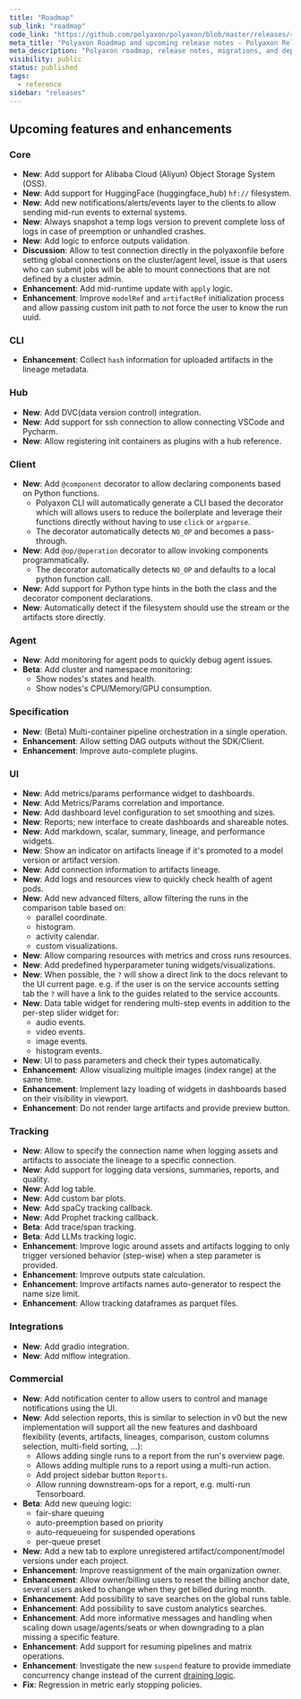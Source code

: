 ```yaml
---
title: "Roadmap"
sub_link: "roadmap"
code_link: "https://github.com/polyaxon/polyaxon/blob/master/releases/roadmap.md"
meta_title: "Polyaxon Roadmap and upcoming release notes - Polyaxon Releases"
meta_description: "Polyaxon roadmap, release notes, migrations, and deprecation notes."
visibility: public
status: published
tags:
  - reference
sidebar: "releases"
---
```


## Upcoming features and enhancements

### Core

 * **New**: Add support for Alibaba Cloud (Aliyun) Object Storage System (OSS).
 * **New**: Add support for HuggingFace (huggingface_hub) `hf://` filesystem.
 * **New**: Add new notifications/alerts/events layer to the clients to allow sending mid-run events to external systems.
 * **New**: Always snapshot a temp logs version to prevent complete loss of logs in case of preemption or unhandled crashes.
 * **New**: Add logic to enforce outputs validation.
 * **Discussion**: Allow to test connection directly in the polyaxonfile before setting global connections on the cluster/agent level, issue is that users who can submit jobs will be able to mount connections that are not defined by a cluster admin.
 * **Enhancement**: Add mid-runtime update with `apply` logic.
 * **Enhancement**: Improve `modelRef` and `artifactRef` initialization process and allow passing custom init path to not force the user to know the run uuid.

### CLI

 * **Enhancement**: Collect `hash` information for uploaded artifacts in the lineage metadata.

### Hub

 * **New**: Add DVC(data version control) integration.
 * **New**: Add support for ssh connection to allow connecting VSCode and Pycharm.
 * **New**: Allow registering init containers as plugins with a hub reference.


### Client

 * **New**: Add `@component` decorator to allow declaring components based on Python functions.
   * Polyaxon CLI will automatically generate a CLI based the decorator which will allows users to reduce the boilerplate and leverage their functions directly without having to use `click` or `argparse`.
   * The decorator automatically detects `NO_OP` and becomes a pass-through.
 * **New**: Add `@op/@operation` decorator to allow invoking components programmatically.
   * The decorator automatically detects `NO_OP` and defaults to a local python function call.
 * **New**: Add support for Python type hints in the both the class and the decorator component declarations.
 * **New**: Automatically detect if the filesystem should use the stream or the artifacts store directly.

### Agent

 * **New**: Add monitoring for agent pods to quickly debug agent issues.
 * **Beta**: Add cluster and namespace monitoring:
   * Show nodes's states and health.
   * Show nodes's CPU/Memory/GPU consumption.

### Specification

 * **New**: (Beta) Multi-container pipeline orchestration in a single operation.
 * **Enhancement**: Allow setting DAG outputs without the SDK/Client.
 * **Enhancement**: Improve auto-complete plugins.

### UI

 * **New**: Add metrics/params performance widget to dashboards.
 * **New**: Add Metrics/Params correlation and importance.
 * **New**: Add dashboard level configuration to set smoothing and sizes.
 * **New**: Reports; new interface to create dashboards and shareable notes.
 * **New**: Add markdown, scalar, summary, lineage, and performance widgets.
 * **New**: Show an indicator on artifacts lineage if it's promoted to a model version or artifact version.
 * **New**: Add connection information to artifacts lineage.
 * **New**: Add logs and resources view to quickly check health of agent pods.
 * **New**: Add new advanced filters, allow filtering the runs in the comparison table based on:
   * parallel coordinate.
   * histogram.
   * activity calendar.
   * custom visualizations.
 * **New**: Allow comparing resources with metrics and cross runs resources.
 * **New**: Add predefined hyperparameter tuning widgets/visualizations.
 * **New**: When possible, the `?` will show a direct link to the docs relevant to the UI current page. e.g. if the user is on the service accounts setting tab the `?` will have a link to the guides related to the service accounts.
 * **New**: Data table widget for rendering multi-step events in addition to the per-step slider widget for:
   * audio events.
   * video events.
   * image events.
   * histogram events.
 * **New**: UI to pass parameters and check their types automatically.
 * **Enhancement**: Allow visualizing multiple images (index range) at the same time.
 * **Enhancement**: Implement lazy loading of widgets in dashboards based on their visibility in viewport.
 * **Enhancement**: Do not render large artifacts and provide preview button.

### Tracking

 * **New**: Allow to specify the connection name when logging assets and artifacts to associate the lineage to a specific connection.
 * **New**: Add support for logging data versions, summaries, reports, and quality.
 * **New**: Add log table.
 * **New**: Add custom bar plots.
 * **New**: Add spaCy tracking callback.
 * **New**: Add Prophet tracking callback.
 * **Beta**: Add trace/span tracking.
 * **Beta**: Add LLMs tracking logic.
 * **Enhancement**: Improve logic around assets and artifacts logging to only trigger versioned behavior (step-wise) when a step parameter is provided.
 * **Enhancement**: Improve outputs state calculation.
 * **Enhancement**: Improve artifacts names auto-generator to respect the name size limit.
 * **Enhancement**: Allow tracking dataframes as parquet files.

### Integrations

 * **New**: Add gradio integration.
 * **New**: Add mlflow integration.

### Commercial

 * **New**: Add notification center to allow users to control and manage notifications using the UI.
 * **New**: Add selection reports, this is similar to selection in v0 but the new implementation will support all the new features and dashboard flexibility (events, artifacts, lineages, comparison, custom columns selection, multi-field sorting, ...):
   * Allows adding single runs to a report from the run's overview page.
   * Allows adding multiple runs to a report using a multi-run action.
   * Add project sidebar button `Reports`.
   * Allow running downstream-ops for a report, e.g. multi-run Tensorboard.
 * **Beta**: Add new queuing logic:
    * fair-share queuing
    * auto-preemption based on priority
    * auto-requeueing for suspended operations
    * per-queue preset
 * **New**: Add a new tab to explore unregistered artifact/component/model versions under each project.
 * **Enhancement**: Improve reassignment of the main organization owner.
 * **Enhancement**: Allow owner/billing users to reset the billing anchor date, several users asked to change when they get billed during month.
 * **Enhancement**: Add possibility to save searches on the global runs table.
 * **Enhancement**: Add possibility to save custom analytics searches.
 * **Enhancement**: Add more informative messages and handling when scaling down usage/agents/seats or when downgrading to a plan missing a specific feature.
 * **Enhancement**: Add support for resuming pipelines and matrix operations.
 * **Enhancement**: Investigate the new `suspend` feature to provide immediate concurrency change instead of the current [draining logic](/faq/How-does-changing-concurrency-work/).
 * **Fix**: Regression in metric early stopping policies.
